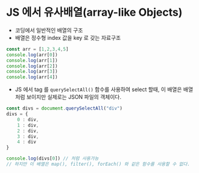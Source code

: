 # JS 에서 유사배열(array-like Objects)
- 코딩에서 일반적인 배열의 구조
- 배열은 정수형 index 값을 key 로 갖는 자료구조
```js
const arr = [1,2,3,4,5]
console.log(arr[0])
console.log(arr[1])
console.log(arr[2])
console.log(arr[3])
console.log(arr[4])

```

- JS 에서 tag 를 `querySelectAll()` 함수를 사용하여 select 할때, 이 배열은 배열처럼 보이지만 실제로는 JSON 파일의 객체이다.
```js
const divs = document.querySelectAll("div")
divs = {
	0 : div,
	1 : div,
	2 : div,
	3 : div,
	4 : div
}

console.log(divs[0]) // 처럼 사용가능
// 하지만 이 배열은 map(), filter(), forEach() 와 같은 함수를 사용할 수 없다.
```